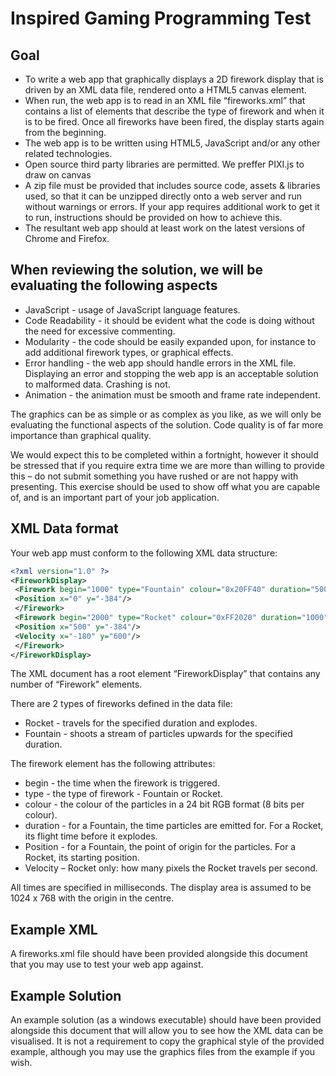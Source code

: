 # Inspired Gaming Programming Test

## Goal
- To write a web app that graphically displays a 2D firework display that is driven by an XML
data file, rendered onto a HTML5 canvas element.
- When run, the web app is to read in an XML file “fireworks.xml” that contains a list of
elements that describe the type of firework and when it is to be fired. Once all fireworks
have been fired, the display starts again from the beginning.
- The web app is to be written using HTML5, JavaScript and/or any other related technologies.
- Open source third party libraries are permitted. We preffer PIXI.js to draw on canvas
- A zip file must be provided that includes source code, assets & libraries used, so that it can
be unzipped directly onto a web server and run without warnings or errors. If your app
requires additional work to get it to run, instructions should be provided on how to achieve
this.
- The resultant web app should at least work on the latest versions of Chrome and Firefox.


## When reviewing the solution, we will be evaluating the following aspects
- JavaScript - usage of JavaScript language features.
- Code Readability - it should be evident what the code is doing without the need for
excessive commenting.
- Modularity - the code should be easily expanded upon, for instance to add additional
firework types, or graphical effects.
- Error handling - the web app should handle errors in the XML file. Displaying an error and
stopping the web app is an acceptable solution to malformed data. Crashing is not.
- Animation - the animation must be smooth and frame rate independent.

The graphics can be as simple or as complex as you like, as we will only be evaluating the
functional aspects of the solution. 
Code quality is of far more importance than graphical quality.

We would expect this to be completed within a fortnight, however it should be stressed that if
you require extra time we are more than willing to provide this – do not submit something you
have rushed or are not happy with presenting. This exercise should be used to show off what
you are capable of, and is an important part of your job application.


## XML Data format
Your web app must conform to the following XML data structure:
``` xml
<?xml version="1.0" ?>
<FireworkDisplay>
 <Firework begin="1000" type="Fountain" colour="0x20FF40" duration="5000">
 <Position x="0" y="-384"/>
 </Firework>
 <Firework begin="2000" type="Rocket" colour="0xFF2020" duration="1000">
 <Position x="500" y="-384"/>
 <Velocity x="-180" y="600"/>
 </Firework>
</FireworkDisplay>
```

The XML document has a root element “FireworkDisplay” that contains any number of “Firework”
elements.

There are 2 types of fireworks defined in the data file:
- Rocket - travels for the specified duration and explodes.
- Fountain - shoots a stream of particles upwards for the specified duration.

The firework element has the following attributes:
- begin - the time when the firework is triggered.
- type - the type of firework - Fountain or Rocket.
- colour - the colour of the particles in a 24 bit RGB format (8 bits per colour).
- duration - for a Fountain, the time particles are emitted for. For a Rocket, its flight time
before it explodes.
- Position - for a Fountain, the point of origin for the particles. For a Rocket, its starting
position.
- Velocity – Rocket only: how many pixels the Rocket travels per second.

All times are specified in milliseconds.
The display area is assumed to be 1024 x 768 with the origin in the centre.


## Example XML
A fireworks.xml file should have been provided alongside this document that you may use to test
your web app against.


## Example Solution
An example solution (as a windows executable) should have been provided alongside this document
that will allow you to see how the XML data can be visualised. It is not a requirement to copy the
graphical style of the provided example, although you may use the graphics files from the example if
you wish.
